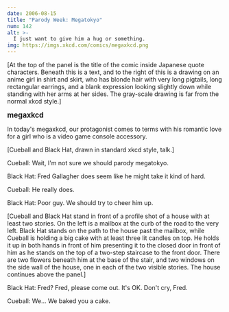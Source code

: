 ```yaml
---
date: 2006-08-15
title: "Parody Week: Megatokyo"
num: 142
alt: >-
  I just want to give him a hug or something.
img: https://imgs.xkcd.com/comics/megaxkcd.png
---
```

[At the top of the panel is the title of the comic inside Japanese quote characters. Beneath this is a text, and to the right of this is a drawing on an anime girl in shirt and skirt, who has blonde hair with very long pigtails, long rectangular earrings, and a blank expression looking slightly down while standing with her arms at her sides. The gray-scale drawing is far from the normal xkcd style.]

<big>**megaxkcd**</big>

In today's megaxkcd, our protagonist comes to terms with his romantic love for a girl who is a video game console accessory.

[Cueball and Black Hat, drawn in standard xkcd style, talk.]

Cueball: Wait, I'm not sure we should parody megatokyo.

Black Hat: Fred Gallagher does seem like he might take it kind of hard.

Cueball: He really does.

Black Hat: Poor guy. We should try to cheer him up.

[Cueball and Black Hat stand in front of a profile shot of a house with at least two stories. On the left is a mailbox at the curb of the road to the very left. Black Hat stands on the path to the house past the mailbox, while Cueball is holding a big cake with at least three lit candles on top. He holds it up in both hands in front of him presenting it to the closed door in front of him as he stands on the top of a two-step staircase to the front door. There are two flowers beneath him at the base of the stair, and two windows on the side wall of the house, one in each of the two visible stories. The house continues above the panel.]

Black Hat: Fred? Fred, please come out. It's OK. Don't cry, Fred.

Cueball: We... We baked you a cake.